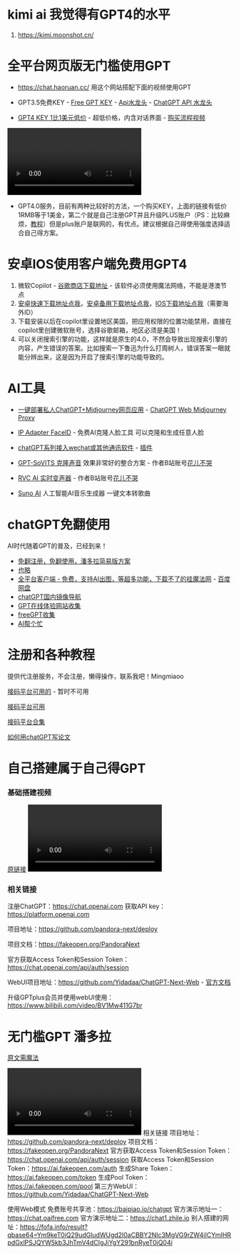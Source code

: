# kimi ai 我觉得有GPT4的水平
1. https://kimi.moonshot.cn/

# 全平台网页版无门槛使用GPT

- https://chat.haoruan.cc/ 用这个网站搭配下面的视频使用GPT

- GPT3.5免费KEY -  [Free GPT KEY](https://github.com/chatanywhere/GPT_API_free "Free GPT KEY") - [Api水龙头](https://www.apifaucet.com/ "Api水龙头") -  [ChatGPT API 水龙头](https://faucet.openkey.cloud/)

- [GPT4 KEY 1比1美元低价](https://api.netwebs.top/login "GPT4 KEY 低到7分钱66条消息") - 超低价格，内含对话界面 - [购买流程视频](https://s138.ananas.chaoxing.com/sv-w9/video/32/2e/48/8af38545c73f136fec6e0efa0290fbc7/sd.mp4?at_=1706797101076&ak_=f26268d2a8b585d5c073c1532bcfe12e&ad_=bc07f2b0bde190cedc1aa9ce7f100d0d "购买流程视频")


![=video](https://s138.ananas.chaoxing.com/sv-w7/video/19/97/55/e2e075cc19f6db1ef432bf8f8c7d21e0/sd.mp4?at_=1703704750510&ak_=9ff4e8a2ee22c065ef22e19b45dc5c43&ad_=f437a7c64bd5554f7b2e3853c02b11fd)

- GPT4.0服务，目前有两种比较好的方法，一个购买KEY，上面的链接有低价1RMB等于1美金，第二个就是自己注册GPT并且升级PLUS账户（PS：比较麻烦，[教程](https://www.bilibili.com/video/BV1Mw411G7br "教程")）但是plus账户是联网的，有优点。建议根据自己得使用强度选择适合自己得方案。

# 安卓IOS使用客户端免费用GPT4
1. 微软Copilot - [谷歌商店下载地址](https://play.google.com/store/apps/details?id=com.microsoft.copilot "谷歌商店下载地址") - 该软件必须使用魔法网络，不能是港澳节点
2. [安卓快速下载地址点我](https://dl.lancdn.com/landian/apps/microsoft/copilot/v27.7.411216610.apk "安卓下载地址点我")，[安卓备用下载地址点我](https://www.123pan.com/s/BXT9-xdPmH.html "安卓备用下载地址点我")，[IOS下载地址点我](https://apps.apple.com/app/microsoft-copilot/id6472538445 "IOS下载地址点我")（需要海外ID）
3. 下载安装以后在copilot里设置地区美国，把应用权限的位置功能禁用，直接在copilot里创建微软账号，选择谷歌邮箱，地区必须是美国！
4. 可以关闭搜索引擎的功能，这样就是原生的4.0，不然会导致出现搜索引擎的内容，产生错误的答案。比如搜索一下鲁迅为什么打周树人，错误答案一眼就能分辨出来，这是因为开启了搜索引擎的功能导致的。

# AI工具
 - [一键部署私人ChatGPT+Midjourney网页应用](https://vercel.ddaiai.com/) - [ChatGPT Web Midjourney Proxy](https://github.com/Dooy/chatgpt-web-midjourney-proxy)

- [IP Adapter FaceID](https://ipadapterfaceid.com/zh) - 免费AI克隆人脸工具 可以克隆和生成任意人脸

- [chatGPT系列接入wechat或其他通讯软件](https://github.com/zhayujie/chatgpt-on-wechat "chatGPT系列接入wechat或其他通讯软件") - [插件](https://github.com/goldfishh/chatgpt-tool-hub "插件")

-  [GPT-SoVITS 克隆声音](https://www.bilibili.com/video/BV1P541117yn "GPT-SoVITS 克隆声音") 效果非常好的整合方案 - 作者B站账号[花儿不哭](https://space.bilibili.com/5760446 "花儿不哭")

- [RVC AI 实时变声器](https://www.bilibili.com/video/BV1sy42187RT "RVC AI 实时变声器") - 作者B站账号[花儿不哭](https://space.bilibili.com/5760446 "花儿不哭")

- [Suno AI](https://www.suno.ai/ "Suno AI") 人工智能AI音乐生成器 一键文本转歌曲

# chatGPT免翻使用

AI时代随着GPT的普及，已经到来！
- [免翻注册，免翻使用，潘多拉简易版方案](https://www.toutiao.com/item/7324380322336948770/ "免翻注册，免翻使用，潘多拉简易版方案")
- [也略](https://www.mydyjs.com/gpt.html)
- [全平台客户端 - 免费，支持AI出图，等超多功能，下载不了的挂魔法网](https://github.com/akl7777777/free-chatgpt-client-pub) - [百度网盘](https://pan.baidu.com/s/12j-QIQ4uAlwkhwIDzgXaeQ?pwd=7777)
- [chatGPT国内镜像导航](https://lzw.me/x/chatgpt-sites/)
- [GPT在线体验网站收集](https://chatgpt.quickso.cn/)
- [freeGPT收集](https://cc.ai55.cc/)
- [AI帮个忙](https://ai-toolbox.codefuture.top/)


# 注册和各种教程

提供代注册服务，不会注册，懒得操作，联系我吧！Mingmiaoo

[接码平台可用的](https://sms.qisms.com/index) - 暂时不可用

[接码平台可用](https://sms-activate.org/)

[接码平台合集](https://blog.jichun29.cn/1638.html)

[如何用chatGPT写论文](https://mp.weixin.qq.com/s/n4YqXpvPWvOtg4H3HExo_A)



# 自己搭建属于自己得GPT

### 基础搭建视频
[原链接](https://bulianglin.com/archives/chatgpt.html#google_vignette "原链接")
![=video](https://s138.ananas.chaoxing.com/sv-w8/video/f7/c7/e0/4fd28067bceaf1ff3af172559217eda9/sd.mp4?at_=1703702871899&ak_=4c120b5d11260c1342fb79faf092509e&ad_=1955451b270b91ca13bbcfe0f749bb5d)

### 相关链接
注册ChatGPT：https://chat.openai.com 获取API key：https://platform.openai.com

项目地址：https://github.com/pandora-next/deploy

项目文档：https://fakeopen.org/PandoraNext

官方获取Access Token和Session Token：https://chat.openai.com/api/auth/session

WebUI项目地址：https://github.com/Yidadaa/ChatGPT-Next-Web - [官方文档](https://askopenai.feishu.cn/docx/KKQOdjlq3o95HwxiWFBcMkqMnlb "官方文档")

升级GPTplus会员并使用webUI使用：https://www.bilibili.com/video/BV1Mw411G7br

# 无门槛GPT 潘多拉
[原文需魔法](https://bulianglin.com/archives/pandora.html "原文需魔法")

![=video](https://s138.ananas.chaoxing.com/sv-w7/video/59/71/a5/736506a8cac6dbdecb73bbfcf2aefbb4/sd.mp4?at_=1705178289083&ak_=dcbaefe01be082d2e3911aa4b77187ee&ad_=3b1981bc6ebb83c2927fd73096d8b40c)
相关链接
项目地址：https://github.com/pandora-next/deploy
项目文档：https://fakeopen.org/PandoraNext
官方获取Access Token和Session Token：https://chat.openai.com/api/auth/session
获取Access Token和Session Token：https://ai.fakeopen.com/auth
生成Share Token：https://ai.fakeopen.com/token
生成Pool Token：https://ai.fakeopen.com/pool
第三方WebUI：https://github.com/Yidadaa/ChatGPT-Next-Web

使用Web模式
免费账号共享池：https://baipiao.io/chatgpt
官方演示地址一：https://chat.oaifree.com
官方演示地址二：https://chat1.zhile.io
别人搭建的网址：https://fofa.info/result?qbase64=Ym9keT0iQ29udGludWUgd2l0aCBBY2Nlc3MgVG9rZW4iICYmIHRpdGxlPSJQYW5kb3JhTmV4dCIgJiYgY291bnRyeT0iQ04i